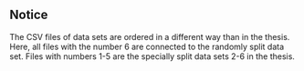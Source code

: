 
## Notice

The CSV files of data sets are ordered in a different way than in the thesis. Here, all files with the number 6 are connected to the randomly split data set. Files with numbers 1-5 are the specially split data sets 2-6 in the thesis.



